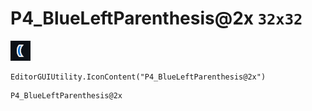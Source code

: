 # P4_BlueLeftParenthesis@2x `32x32`
<img src="/img/P4_BlueLeftParenthesis@2x.png" width=32 height=32>

``` CSharp
EditorGUIUtility.IconContent("P4_BlueLeftParenthesis@2x")
```
```
P4_BlueLeftParenthesis@2x
```
